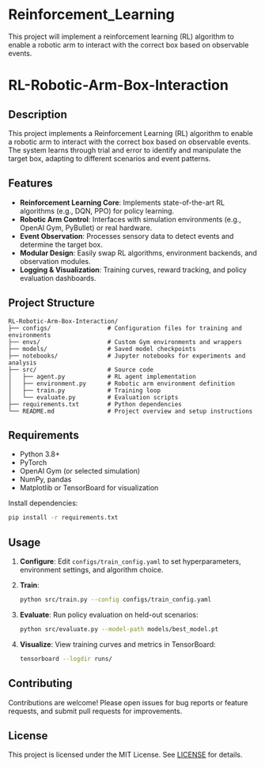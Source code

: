 # Reinforcement_Learning
This project will implement a reinforcement learning (RL) algorithm to enable a robotic arm to interact with the correct box based on observable events.

# RL-Robotic-Arm-Box-Interaction

## Description

This project implements a Reinforcement Learning (RL) algorithm to enable a robotic arm to interact with the correct box based on observable events. The system learns through trial and error to identify and manipulate the target box, adapting to different scenarios and event patterns.

## Features

* **Reinforcement Learning Core**: Implements state-of-the-art RL algorithms (e.g., DQN, PPO) for policy learning.
* **Robotic Arm Control**: Interfaces with simulation environments (e.g., OpenAI Gym, PyBullet) or real hardware.
* **Event Observation**: Processes sensory data to detect events and determine the target box.
* **Modular Design**: Easily swap RL algorithms, environment backends, and observation modules.
* **Logging & Visualization**: Training curves, reward tracking, and policy evaluation dashboards.

## Project Structure

```plaintext
RL-Robotic-Arm-Box-Interaction/
├── configs/                # Configuration files for training and environments
├── envs/                   # Custom Gym environments and wrappers
├── models/                 # Saved model checkpoints
├── notebooks/              # Jupyter notebooks for experiments and analysis
├── src/                    # Source code
│   ├── agent.py            # RL agent implementation
│   ├── environment.py      # Robotic arm environment definition
│   ├── train.py            # Training loop
│   └── evaluate.py         # Evaluation scripts
├── requirements.txt        # Python dependencies
└── README.md               # Project overview and setup instructions
```

## Requirements

* Python 3.8+
* PyTorch
* OpenAI Gym (or selected simulation)
* NumPy, pandas
* Matplotlib or TensorBoard for visualization

Install dependencies:

```bash
pip install -r requirements.txt
```

## Usage

1. **Configure**: Edit `configs/train_config.yaml` to set hyperparameters, environment settings, and algorithm choice.
2. **Train**:

   ```bash
   python src/train.py --config configs/train_config.yaml
   ```
3. **Evaluate**: Run policy evaluation on held-out scenarios:

   ```bash
   python src/evaluate.py --model-path models/best_model.pt
   ```
4. **Visualize**: View training curves and metrics in TensorBoard:

   ```bash
   tensorboard --logdir runs/
   ```

## Contributing

Contributions are welcome! Please open issues for bug reports or feature requests, and submit pull requests for improvements.

## License

This project is licensed under the MIT License. See [LICENSE](LICENSE) for details.
